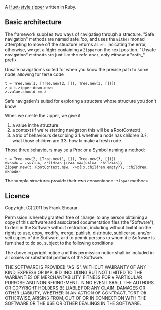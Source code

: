 A [Huet-style zipper](http://www.st.cs.uni-saarland.de/edu/seminare/2005/advanced-fp/docs/huet-zipper.pdf) written in Ruby.

Basic architecture
------------------

The framework supplies two ways of navigating through a structure. "Safe navigation" methods are named safe_foo, and uses the `Either` monad: attempting to move off the structure returns a `Left` indicating the error; otherwise, we get a `Right` containing a `Zipper` on the next position. "Unsafe navigation" methods are just like the safe ones, only without a "safe_" prefix.

Unsafe navigation's suited for when you know the precise path to some node, allowing for terse code:

    t = Tree.new(1, [Tree.new(2, []), Tree.new(3, [])])
    z = t.zipper.down.down
    z.value.should == 2

Safe navigation's suited for exploring a structure whose structure you don't know.

When we create the zipper, we give it:
1. a value in the structure
2. a context (if we're starting navigation this will be a RootContext).
3. a trio of behaviours describing
3.1. whether a node has children
3.2. what those children are
3.3. how to make a fresh node

Those three behaviours may be a Proc or a Symbol naming a method:

    t = Tree.new(2, [Tree.new(1, []), Tree.new(3, [])])
    mknode = ->value, children {Tree.new(value, children)}
    Zipper.new(t, RootContext.new, ->x{!x.children.empty?}, :children, mknode)

The sample structures provide their own convenience `:zipper` methods.

Licence
-------

Copyright (C) 2011 by Frank Shearar

Permission is hereby granted, free of charge, to any person obtaining a copy of this software and associated documentation files (the "Software"), to deal in the Software without restriction, including without limitation the rights to use, copy, modify, merge, publish, distribute, sublicense, and/or sell copies of the Software, and to permit persons to whom the Software is furnished to do so, subject to the following conditions:

The above copyright notice and this permission notice shall be included in all copies or substantial portions of the Software.

THE SOFTWARE IS PROVIDED "AS IS", WITHOUT WARRANTY OF ANY KIND, EXPRESS OR IMPLIED, INCLUDING BUT NOT LIMITED TO THE WARRANTIES OF MERCHANTABILITY, FITNESS FOR A PARTICULAR PURPOSE AND NONINFRINGEMENT. IN NO EVENT SHALL THE AUTHORS OR COPYRIGHT HOLDERS BE LIABLE FOR ANY CLAIM, DAMAGES OR OTHER LIABILITY, WHETHER IN AN ACTION OF CONTRACT, TORT OR OTHERWISE, ARISING FROM, OUT OF OR IN CONNECTION WITH THE SOFTWARE OR THE USE OR OTHER DEALINGS IN THE SOFTWARE.